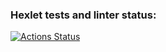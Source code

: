 ### Hexlet tests and linter status:
[![Actions Status](https://github.com/Danzhin/java-project-61/actions/workflows/hexlet-check.yml/badge.svg)](https://github.com/Danzhin/java-project-61/actions)